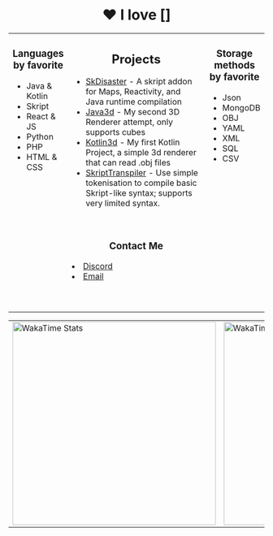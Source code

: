 <h1 align="center">❤️ I love []</h1>

<table width="100%" align="center">
<tr>
	<td width="20%" valign="top">
		<h3 align="center">Languages by favorite</h3>
		<ul>
			<li>Java & Kotlin</li>
			<li>Skript</li>
			<li>React & JS</li>
			<li>Python</li>
			<li>PHP</li>
			<li>HTML & CSS</li>
		</ul>
		<!-- I could not found a better way to center in 3 colums -->
		&nbsp; &nbsp; &nbsp; &nbsp; &nbsp; &nbsp; &nbsp; &nbsp; &nbsp; &nbsp; &nbsp; &nbsp; &nbsp; &nbsp; &nbsp; &nbsp; &nbsp; &nbsp; &nbsp; &nbsp; &nbsp; &nbsp; &nbsp; &nbsp; &nbsp; &nbsp; &nbsp; &nbsp; &nbsp; &nbsp; &nbsp; &nbsp; &nbsp; &nbsp; &nbsp; &nbsp; &nbsp; &nbsp; &nbsp; &nbsp; 
	</td>
	<td width="60%" valign="top">
		<h2 align="center">Projects</h3>
		<ul>
			<li><a href="https://github.com/DjDisaster/SkDisaster">SkDisaster</a> - A skript addon for Maps, Reactivity, and Java runtime compilation</li>
			<li><a href="https://github.com/DjDisaster/Java3d">Java3d</a> - My second 3D Renderer attempt, only supports cubes</li>
			<li><a href="https://github.com/DjDisaster/Kotlin3d">Kotlin3d</a> - My first Kotlin Project, a simple 3d renderer that can read .obj files</li>
			<li><a href="https://github.com/DjDisaster/SkriptTranspiler">SkriptTranspiler</a> - Use simple tokenisation to compile basic Skript-like syntax; supports very limited syntax.</li>
		</ul>  ‎ ‎ ‎ ‎    
		<h3 align="center">Contact Me</h3>
		<p align="center">
			<li><a href="https://discord.gg/9kV7AuyFte">Discord</a></li>
			<li><a href="mailto:github@kianmail.uk">Email</a></li>
		</p>
		<!-- I mean if it works it works... -->
		&nbsp; &nbsp; &nbsp; &nbsp; &nbsp; &nbsp; &nbsp; &nbsp; &nbsp; &nbsp; &nbsp; &nbsp; &nbsp; &nbsp; &nbsp; &nbsp; &nbsp; &nbsp; &nbsp; &nbsp; &nbsp; &nbsp; &nbsp; &nbsp; &nbsp; &nbsp; &nbsp; &nbsp; &nbsp; &nbsp; &nbsp; &nbsp; &nbsp; &nbsp; &nbsp; &nbsp; &nbsp; &nbsp; &nbsp; &nbsp; 
		</td>
	<td width="20%" valign="top">
		<h3 align="center">Storage methods by favorite</h3>
		<ul>
			<li>Json</li>
			<li>MongoDB</li>
			<li>OBJ</li>
			<li>YAML</li>
			<li>XML</li>
			<li>SQL</li>
			<li>CSV</li>
		</ul>
		<!-- Yeah... -->
		&nbsp; &nbsp; &nbsp; &nbsp; &nbsp; &nbsp; &nbsp; &nbsp; &nbsp; &nbsp; &nbsp; &nbsp; &nbsp; &nbsp; &nbsp; &nbsp; &nbsp; &nbsp; &nbsp; &nbsp; &nbsp; &nbsp; &nbsp; &nbsp; &nbsp; &nbsp; &nbsp; &nbsp; &nbsp; &nbsp; &nbsp; &nbsp; &nbsp; &nbsp; &nbsp; &nbsp; &nbsp; &nbsp; &nbsp; &nbsp; 
	</td>
</tr>
</table>

<table width="100%" align="center">
	<td width="50%" valign="top">
		<img src="https://wakatime.com/share/@djdisaster/0363995d-c7fe-40ba-b70a-6167386c89df.svg"  height="400" alt="WakaTime Stats">  
	</td>
	<td width="50%" valign="top">
		<img src="https://wakatime.com/share/@djdisaster/5cfbd1fa-8c87-40bd-b393-ecc6bfa0df34.svg" height="400" alt="WakaTime Stats">  
	</td>

</table>
